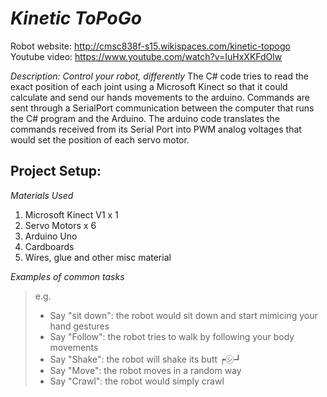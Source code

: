 # _Kinetic ToPoGo_

Robot website: http://cmsc838f-s15.wikispaces.com/kinetic-topogo
Youtube video: https://www.youtube.com/watch?v=IuHxXKFdOlw

_Description: Control your robot, differently_
The C# code tries to read the exact position of each joint using a Microsoft Kinect so that it could calculate and send our hands movements to the arduino.
Commands are sent through a SerialPort communication between the computer that runs the C# program and the Arduino.
The arduino code translates the commands received from its Serial Port into PWM analog voltages that would set the position of each servo motor.

## Project Setup:

_Materials Used_ 

1. Microsoft Kinect V1 x 1
2. Servo Motors x 6
3. Arduino Uno
4. Cardboards
5. Wires, glue and other misc material

_Examples of common tasks_

> e.g.
> 
> - Say "sit down": the robot would sit down and start mimicing your hand gestures
> - Say "Follow": the robot tries to walk by following your body movements
> - Say "Shake": the robot will shake its butt ┍㋛┛
> - Say "Move": the robot moves in a random way
> - Say "Crawl": the robot would simply crawl
